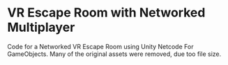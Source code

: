 # VR Escape Room with Networked Multiplayer
Code for a Networked VR Escape Room using Unity Netcode For GameObjects. Many of the original assets were removed, due too file size.
